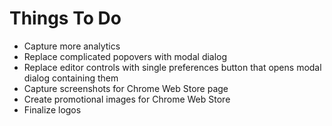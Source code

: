# Things To Do

- Capture more analytics
- Replace complicated popovers with modal dialog
- Replace editor controls with single preferences button that opens modal dialog containing them
- Capture screenshots for Chrome Web Store page
- Create promotional images for Chrome Web Store
- Finalize logos

